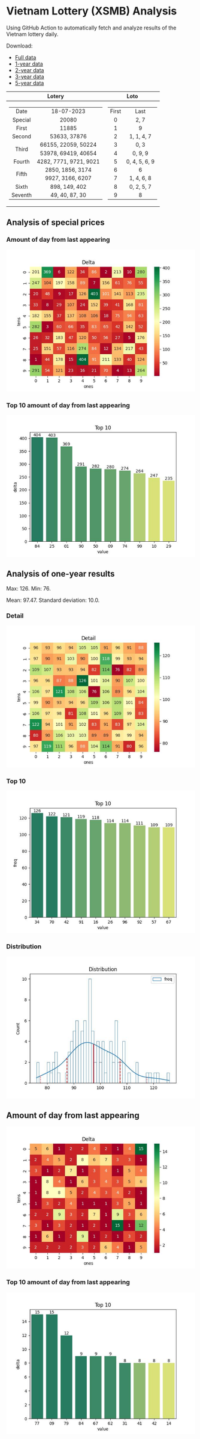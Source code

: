 # Vietnam Lottery (XSMB) Analysis

Using GitHub Action to automatically fetch and analyze results of the Vietnam lottery daily.

Download:

* [Full data](https://raw.githubusercontent.com/khiemdoan/vietnam-lottery-xsmb-analysis/main/results/xsmb.csv)
* [1-year data](https://raw.githubusercontent.com/khiemdoan/vietnam-lottery-xsmb-analysis/main/results/xsmb_1_year.csv)
* [2-year data](https://raw.githubusercontent.com/khiemdoan/vietnam-lottery-xsmb-analysis/main/results/xsmb_2_year.csv)
* [3-year data](https://raw.githubusercontent.com/khiemdoan/vietnam-lottery-xsmb-analysis/main/results/xsmb_3_year.csv)
* [5-year data](https://raw.githubusercontent.com/khiemdoan/vietnam-lottery-xsmb-analysis/main/results/xsmb_5_year.csv)

| Lotery      | Loto |
| :-----------: | :-----------: |
| <table><tr><td>Date</td><td>18-07-2023</td></tr><tr><td>Special</td><td>20080</td></tr><tr><td>First</td><td>11885</td></tr><tr><td>Second</td><td>53633, 37876</td></tr><tr><td rowspan="2">Third</td><td>66155, 22059, 50224</td></tr><tr><td>53978, 69419, 40654</td></tr><tr><td>Fourth</td><td>4282, 7771, 9721, 9021</td></tr><tr><td rowspan="2">Fifth</td><td>2850, 1856, 3174</td></tr><tr><td>9927, 3166, 6207</td></tr><tr><td>Sixth</td><td>898, 149, 402</td></tr><tr><td>Seventh</td><td>49, 40, 87, 30</td></tr></table> | <table><tr><td>First</td><td>Last</td></tr><tr><td>0</td><td>2, 7</td></tr><tr><td>1</td><td>9</td></tr><tr><td>2</td><td>1, 1, 4, 7</td></tr><tr><td>3</td><td>0, 3</td></tr><tr><td>4</td><td>0, 9, 9</td></tr><tr><td>5</td><td>0, 4, 5, 6, 9</td></tr><tr><td>6</td><td>6</td></tr><tr><td>7</td><td>1, 4, 6, 8</td></tr><tr><td>8</td><td>0, 2, 5, 7</td></tr><tr><td>9</td><td>8</td></tr></table> |


<h2>Analysis of special prices</h2>

<h3>Amount of day from last appearing</h3>

![Delta](images/special_delta.jpg)

<h3>Top 10 amount of day from last appearing</h3>

![Delta top 10](images/special_delta_top_10.jpg)

<h2>Analysis of one-year results</h2>

Max: 126. Min: 76.

Mean: 97.47. Standard deviation: 10.0.

<h3>Detail</h3>

![Detail](images/heatmap.jpg)

<h3>Top 10</h3>

![Top 10](images/top-10.jpg)

<h3>Distribution</h3>

![Distribution](images/distribution.jpg)

<h2>Amount of day from last appearing</h2>

![Delta](images/delta.jpg)

<h3>Top 10 amount of day from last appearing</h3>

![Delta top 10](images/delta_top_10.jpg)
